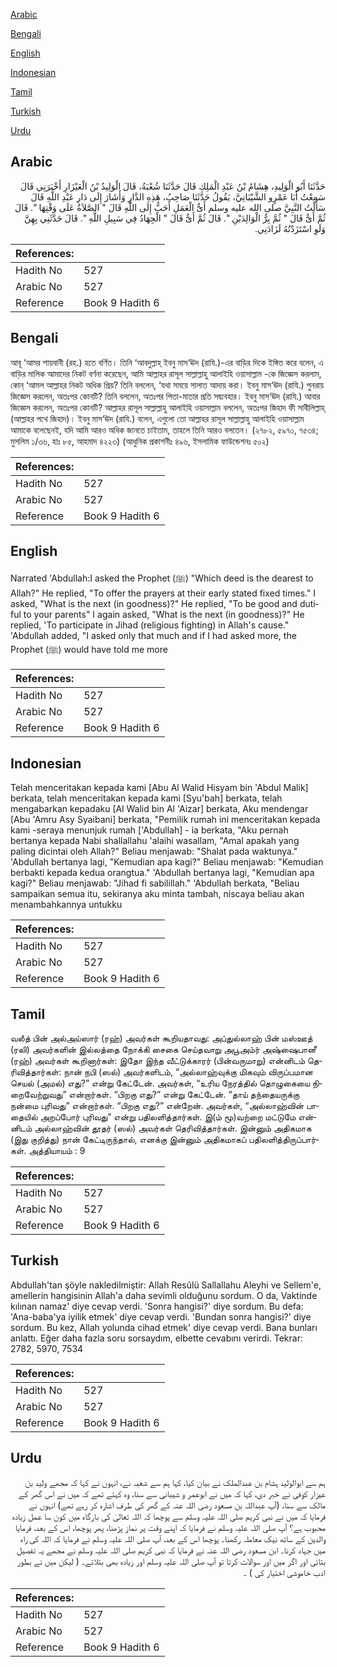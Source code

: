 [Arabic](#arabic)

[Bengali](#bengali)

[English](#english)

[Indonesian](#indonesian)

[Tamil](#tamil)

[Turkish](#turkish)

[Urdu](#urdu)

## Arabic


<div dir="rtl" lang="ar" style={{fontSize:'larger',backgroundColor:'#f8f9fa',padding:20}}>
حَدَّثَنَا أَبُو الْوَلِيدِ، هِشَامُ بْنُ عَبْدِ الْمَلِكِ قَالَ حَدَّثَنَا شُعْبَةُ، قَالَ الْوَلِيدُ بْنُ الْعَيْزَارِ أَخْبَرَنِي قَالَ سَمِعْتُ أَبَا عَمْرٍو الشَّيْبَانِيَّ، يَقُولُ حَدَّثَنَا صَاحِبُ، هَذِهِ الدَّارِ وَأَشَارَ إِلَى دَارِ عَبْدِ اللَّهِ قَالَ سَأَلْتُ النَّبِيَّ صلى الله عليه وسلم أَىُّ الْعَمَلِ أَحَبُّ إِلَى اللَّهِ قَالَ ‏"‏ الصَّلاَةُ عَلَى وَقْتِهَا ‏"‏‏.‏ قَالَ ثُمَّ أَىُّ قَالَ ‏"‏ ثُمَّ بِرُّ الْوَالِدَيْنِ ‏"‏‏.‏ قَالَ ثُمَّ أَىُّ قَالَ ‏"‏ الْجِهَادُ فِي سَبِيلِ اللَّهِ ‏"‏‏.‏ قَالَ حَدَّثَنِي بِهِنَّ وَلَوِ اسْتَزَدْتُهُ لَزَادَنِي‏.‏
</div>
<div style={{backgroundColor:'#f8f9fa',padding:20, marginBottom: 10}}><table> <thead> <tr> <th>References:</th> <th></th> </tr> </thead> <tbody><tr><td>Hadith No</td><td>527</td></tr><tr><td>Arabic No</td><td>527</td></tr><tr><td>Reference</td><td>Book 9 Hadith 6</td></tr></tbody></table></div>

## Bengali


<div dir="ltr" lang="bn" style={{fontSize:'larger',backgroundColor:'#f8f9fa',padding:20}}>
আবূ ‘আমর শায়বানী (রহ.) হতে বর্ণিত। তিনি ‘আবদুল্লাহ্ ইবনু মাস‘ঊদ (রাযি.)-এর বাড়ির দিকে ইঙ্গিত করে বলেন, এ বাড়ির মালিক আমাদের নিকট বর্ণনা করেছেন, আমি আল্লাহর রাসূল সাল্লাল্লাহু আলাইহি ওয়াসাল্লাম -কে জিজ্ঞেস করলাম, কোন্ ‘আমল আল্লাহর নিকট অধিক প্রিয়? তিনি বললেন, ‘যথা সময়ে সালাত আদায় করা। ইবনু মাস‘ঊদ (রাযি.) পুনরায় জিজ্ঞেস করলেন, অতঃপর কোনটি? তিনি বললেন, অতঃপর পিতা-মাতার প্রতি সদ্ব্যবহার। ইবনু মাস‘ঊদ (রাযি.) আবার জিজ্ঞেস করলেন, অতঃপর কোনটি? আল্লাহর রাসূল সাল্লাল্লাহু আলাইহি ওয়াসাল্লাম বললেন, অতঃপর জিহাদ ফী সাবীলিল্লাহ্ (আল্লাহর পথে জিহাদ)। ইবনু মাস‘ঊদ (রাযি.) বলেন, এগুলো তো আল্লাহর রাসূল সাল্লাল্লাহু আলাইহি ওয়াসাল্লাম আমাকে বলেছেনই, যদি আমি আরও অধিক জানতে চাইতাম, তাহলে তিনি আরও বলতেন। (২৭৮২, ৫৯৭০, ৭৫৩৪; মুসলিম ১/৩৬, হাঃ ৮৫, আহমাদ ৪২২৩) (আধুনিক প্রকাশনীঃ ৪৯৬, ইসলামিক ফাউন্ডেশনঃ ৫০২)
</div>
<div style={{backgroundColor:'#f8f9fa',padding:20, marginBottom: 10}}><table> <thead> <tr> <th>References:</th> <th></th> </tr> </thead> <tbody><tr><td>Hadith No</td><td>527</td></tr><tr><td>Arabic No</td><td>527</td></tr><tr><td>Reference</td><td>Book 9 Hadith 6</td></tr></tbody></table></div>

## English


<div dir="ltr" lang="en" style={{fontSize:'larger',backgroundColor:'#f8f9fa',padding:20}}>
Narrated 'Abdullah:I asked the Prophet (ﷺ) "Which deed is the dearest to Allah?" He replied, "To offer the prayers at their early stated fixed times." I asked, "What is the next (in goodness)?" He replied, "To be good and dutiful to your parents" I again asked, "What is the next (in goodness)?" He replied, 'To participate in Jihad (religious fighting) in Allah's cause." 'Abdullah added, "I asked only that much and if I had asked more, the Prophet (ﷺ) would have told me more
</div>
<div style={{backgroundColor:'#f8f9fa',padding:20, marginBottom: 10}}><table> <thead> <tr> <th>References:</th> <th></th> </tr> </thead> <tbody><tr><td>Hadith No</td><td>527</td></tr><tr><td>Arabic No</td><td>527</td></tr><tr><td>Reference</td><td>Book 9 Hadith 6</td></tr></tbody></table></div>

## Indonesian


<div dir="ltr" lang="id" style={{fontSize:'larger',backgroundColor:'#f8f9fa',padding:20}}>
Telah menceritakan kepada kami [Abu Al Walid Hisyam bin 'Abdul Malik] berkata, telah menceritakan kepada kami [Syu'bah] berkata, telah mengabarkan kepadaku [Al Walid bin Al 'Aizar] berkata, Aku mendengar [Abu 'Amru Asy Syaibani] berkata, "Pemilik rumah ini menceritakan kepada kami -seraya menunjuk rumah ['Abdullah] - ia berkata, "Aku pernah bertanya kepada Nabi shallallahu 'alaihi wasallam, "Amal apakah yang paling dicintai oleh Allah?" Beliau menjawab: "Shalat pada waktunya." 'Abdullah bertanya lagi, "Kemudian apa kagi?" Beliau menjawab: "Kemudian berbakti kepada kedua orangtua." 'Abdullah bertanya lagi, "Kemudian apa kagi?" Beliau menjawab: "Jihad fi sabilillah." 'Abdullah berkata, "Beliau sampaikan semua itu, sekiranya aku minta tambah, niscaya beliau akan menambahkannya untukku
</div>
<div style={{backgroundColor:'#f8f9fa',padding:20, marginBottom: 10}}><table> <thead> <tr> <th>References:</th> <th></th> </tr> </thead> <tbody><tr><td>Hadith No</td><td>527</td></tr><tr><td>Arabic No</td><td>527</td></tr><tr><td>Reference</td><td>Book 9 Hadith 6</td></tr></tbody></table></div>

## Tamil


<div dir="ltr" lang="ta" style={{fontSize:'larger',backgroundColor:'#f8f9fa',padding:20}}>
வலீத் பின் அல்அய்ஸார் (ரஹ்) அவர்கள் கூறியதாவது: அப்துல்லாஹ் பின் மஸ்ஊத் (ரலி) அவர்களின் இல்லத்தை நோக்கி சைகை செய்தவாறு அபூஅம்ர் அஷ்ஷைபானீ (ரஹ்) அவர்கள் கூறினார்கள்: இதோ இந்த வீட்டுக்காரர் (பின்வருமாறு) என்னிடம் தெரிவித்தார்கள்: நான் நபி (ஸல்) அவர்களிடம், “அல்லாஹ்வுக்கு மிகவும் விருப்பமான செயல் (அமல்) எது?” என்று கேட்டேன். அவர்கள், “உரிய நேரத்தில் தொழுகையை நிறைவேற்றுவது” என்றார்கள். “பிறகு எது?” என்று கேட்டேன். “தாய் தந்தையருக்கு நன்மை புரிவது” என்றார்கள். “பிறகு எது?” என்றேன். அவர்கள், “அல்லாஹ்வின் பாதையில் அறப்போர் புரிவது” என்று பதிலளித்தார்கள். இ(ம் மூ)வற்றை மட்டுமே என்னிடம் அல்லாஹ்வின் தூதர் (ஸல்) அவர்கள் தெரிவித்தார்கள். இன்னும் அதிகமாக (இது குறித்து) நான் கேட்டிருந்தால், எனக்கு இன்னும் அதிகமாகப் பதிலளித்திருப்பார்கள். அத்தியாயம் : 9
</div>
<div style={{backgroundColor:'#f8f9fa',padding:20, marginBottom: 10}}><table> <thead> <tr> <th>References:</th> <th></th> </tr> </thead> <tbody><tr><td>Hadith No</td><td>527</td></tr><tr><td>Arabic No</td><td>527</td></tr><tr><td>Reference</td><td>Book 9 Hadith 6</td></tr></tbody></table></div>

## Turkish


<div dir="ltr" lang="tr" style={{fontSize:'larger',backgroundColor:'#f8f9fa',padding:20}}>
Abdullah'tan şöyle nakledilmiştir: Allah Resûlü Sallallahu Aleyhi ve Sellem'e, amellerin hangisinin Allah'a daha sevimli olduğunu sordum. O da, Vaktinde kılınan namaz' diye cevap verdi. 'Sonra hangisi?' diye sordum. Bu defa: 'Ana-baba'ya iyilik etmek' diye cevap verdi. 'Bundan sonra hangisi?' diye sordum. Bu kez, Allah yolunda cihad etmek' diye cevap verdi. Bana bunları anlattı. Eğer daha fazla soru sorsaydım, elbette cevabını verirdi. Tekrar: 2782, 5970, 7534
</div>
<div style={{backgroundColor:'#f8f9fa',padding:20, marginBottom: 10}}><table> <thead> <tr> <th>References:</th> <th></th> </tr> </thead> <tbody><tr><td>Hadith No</td><td>527</td></tr><tr><td>Arabic No</td><td>527</td></tr><tr><td>Reference</td><td>Book 9 Hadith 6</td></tr></tbody></table></div>

## Urdu


<div dir="rtl" lang="ur" style={{fontSize:'larger',backgroundColor:'#f8f9fa',padding:20}}>
ہم سے ابوالولید ہشام بن عبدالملک نے بیان کیا، کہا ہم سے شعبہ نے، انہوں نے کہا کہ مجھے ولید بن عیزار کوفی نے خبر دی، کہا کہ میں نے ابوعمر و شیبانی سے سنا، وہ کہتے تھے کہ میں نے اس گھر کے مالک سے سنا، (آپ عبداللہ بن مسعود رضی اللہ عنہ کے گھر کی طرف اشارہ کر رہے تھے) انہوں نے فرمایا کہ میں نے نبی کریم صلی اللہ علیہ وسلم سے پوچھا کہ اللہ تعالیٰ کی بارگاہ میں کون سا عمل زیادہ محبوب ہے؟ آپ صلی اللہ علیہ وسلم نے فرمایا کہ اپنے وقت پر نماز پڑھنا، پھر پوچھا، اس کے بعد، فرمایا والدین کے ساتھ نیک معاملہ رکھنا۔ پوچھا اس کے بعد، آپ صلی اللہ علیہ وسلم نے فرمایا کہ اللہ کی راہ میں جہاد کرنا۔ ابن مسعود رضی اللہ عنہ نے فرمایا کہ نبی کریم صلی اللہ علیہ وسلم نے مجھے یہ تفصیل بتائی اور اگر میں اور سوالات کرتا تو آپ صلی اللہ علیہ وسلم اور زیادہ بھی بتلاتے۔ ( لیکن میں نے بطور ادب خاموشی اختیار کی ) ۔
</div>
<div style={{backgroundColor:'#f8f9fa',padding:20, marginBottom: 10}}><table> <thead> <tr> <th>References:</th> <th></th> </tr> </thead> <tbody><tr><td>Hadith No</td><td>527</td></tr><tr><td>Arabic No</td><td>527</td></tr><tr><td>Reference</td><td>Book 9 Hadith 6</td></tr></tbody></table></div>